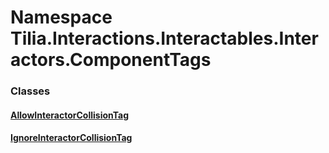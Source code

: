 # Namespace Tilia.Interactions.Interactables.Interactors.ComponentTags

### Classes

#### [AllowInteractorCollisionTag]

#### [IgnoreInteractorCollisionTag]

[AllowInteractorCollisionTag]: AllowInteractorCollisionTag.md
[IgnoreInteractorCollisionTag]: IgnoreInteractorCollisionTag.md